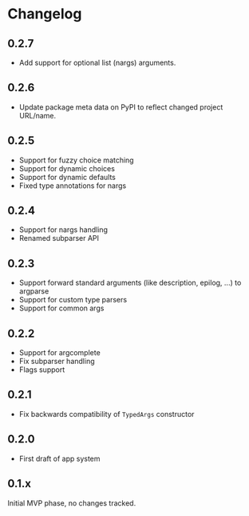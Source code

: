 # Changelog

## 0.2.7

- Add support for optional list (nargs) arguments.

## 0.2.6

- Update package meta data on PyPI to reflect changed project URL/name.

## 0.2.5

- Support for fuzzy choice matching
- Support for dynamic choices
- Support for dynamic defaults
- Fixed type annotations for nargs

## 0.2.4

- Support for nargs handling
- Renamed subparser API

## 0.2.3

- Support forward standard arguments (like description, epilog, ...) to argparse
- Support for custom type parsers
- Support for common args

## 0.2.2

- Support for argcomplete
- Fix subparser handling
- Flags support

## 0.2.1

- Fix backwards compatibility of `TypedArgs` constructor

## 0.2.0

- First draft of app system

## 0.1.x

Initial MVP phase, no changes tracked.

